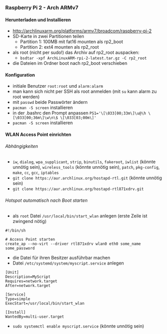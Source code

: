 ### Raspberry Pi 2 - Arch ARMv7

#### Herunterladen und Installieren

- http://archlinuxarm.org/platforms/armv7/broadcom/raspberry-pi-2
- SD-Karte in zwei Partitionen teilen
  - Partition 1: 100MB mit fat16 mounten als rp2_boot
  - Partition 2: ext4 mounten als rp2_root
- als root (nicht per sudo!) das Archiv auf rp2_root auspacken:
  - `bsdtar -xpf ArchLinuxARM-rpi-2-latest.tar.gz -C rp2_root`
- die Dateien im Ordner boot nach rp2_boot verschieben

#### Konfiguration

- initiale Benutzer `root:root` und `alarm:alarm`
- man kann sich nicht per SSH als root anmelden (mit `su` kann alarm zu root werden)
- mit `passwd` beide Passwörter ändern
- `pacman -S screen` installieren
- in der .bashrc den Prompt anpassen `PS1='\[\033[00;33m\]\u@\h \[\033[00;36m\]\w\n\$ \[\033[03;00m\]'`
- `pacman -S screen` installieren

#### WLAN Access Point einrichten

###### Abhängigkeiten

- `iw`, `dialog`, `wpa_supplicant`, `strip`, `binutils`, `fakeroot`, `iwlist` (könnte unnötig sein), `wireless_tools` (könnte unnötig sein), `patch`, `pkg-config`, `make`, `cc`, `gcc`, `iptables`
- `git clone https://aur.archlinux.org/hostapd-rtl.git` (könnte unnötig sein)
- `git clone https://aur.archlinux.org/hostapd-rtl871xdrv.git`

###### Hotspot automatisch nach Boot starten

- als `root` Datei `/usr/local/bin/start_wlan` anlegen (erste Zeile ist zwingend nötig)
```
#!/bin/sh

# Access Point starten
create_ap --no-virt --driver rtl871xdrv wlan0 eth0 some_name some_password
```
- die Datei für ihren Besitzer ausführbar machen
- Datei `/etc/systemd/system/myscript.service` anlegen
```
[Unit]
Description=MyScript
Requires=network.target
After=network.target

[Service]
Type=simple
ExecStart=/usr/local/bin/start_wlan

[Install]
WantedBy=multi-user.target
```
- `sudo systemctl enable myscript.service` (könnte unnötig sein)

